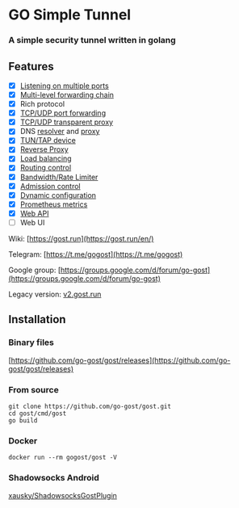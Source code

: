 # GO Simple Tunnel

### A simple security tunnel written in golang

## Features

- [x] [Listening on multiple ports](https://gost.run/en/getting-started/quick-start/)
- [x] [Multi-level forwarding chain](https://gost.run/en/concepts/chain/)
- [x] Rich protocol
- [x] [TCP/UDP port forwarding](https://gost.run/en/tutorials/port-forwarding/)
- [x] [TCP/UDP transparent proxy](https://gost.run/en/tutorials/redirect/)
- [x] DNS [resolver](https://gost.run/en/concepts/resolver/) and [proxy](https://gost.run/en/tutorials/dns/)
- [x] [TUN/TAP device](https://gost.run/en/tutorials/tuntap/)
- [x] [Reverse Proxy](https://gost.run/en/tutorials/reverse-proxy/)
- [x] [Load balancing](https://gost.run/en/concepts/selector/)
- [x] [Routing control](https://gost.run/en/concepts/bypass/)
- [x] [Bandwidth/Rate Limiter](https://gost.run/en/concepts/limiter/)
- [x] [Admission control](https://gost.run/en/concepts/limiter/)
- [x] [Dynamic configuration](https://gost.run/en/tutorials/api/config/)
- [x] [Prometheus metrics](https://gost.run/en/tutorials/metrics/)
- [x] [Web API](https://gost.run/en/tutorials/api/overview/)
- [ ] Web UI

Wiki: [https://gost.run](https://gost.run/en/)

Telegram: [https://t.me/gogost](https://t.me/gogost)

Google group: [https://groups.google.com/d/forum/go-gost](https://groups.google.com/d/forum/go-gost)

Legacy version: [v2.gost.run](https://v2.gost.run/en/)

## Installation


### Binary files

[https://github.com/go-gost/gost/releases](https://github.com/go-gost/gost/releases)

### From source

```
git clone https://github.com/go-gost/gost.git
cd gost/cmd/gost
go build
```

### Docker

```
docker run --rm gogost/gost -V
```

### Shadowsocks Android

[xausky/ShadowsocksGostPlugin](https://github.com/xausky/ShadowsocksGostPlugin)

